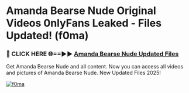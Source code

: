 # Amanda Bearse Nude Original Videos 0nlyFans Leaked - Files Updated! (f0ma)

<h3>🔴 CLICK HERE 🌐==►► <a href="https://tinyurl.com/4mcuefdz" rel="nofollow">Amanda Bearse Nude Updated Files</a></h3>

Get Amanda Bearse Nude and all content. Now you can access all videos and pictures of Amanda Bearse Nude. New Updated Files 2025!

[![f0ma](https://i.imgur.com/StAQSOY.gif)](https://tinyurl.com/4mcuefdz)
